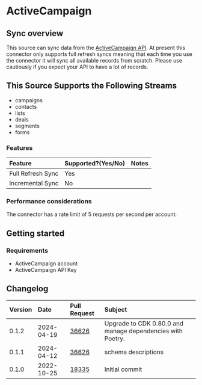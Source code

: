 # ActiveCampaign

## Sync overview

This source can sync data from the [ActiveCampaign API](https://developers.activecampaign.com/reference/overview). At present this connector only supports full refresh syncs meaning that each time you use the connector it will sync all available records from scratch. Please use cautiously if you expect your API to have a lot of records.

## This Source Supports the Following Streams

* campaigns
* contacts
* lists
* deals
* segments
* forms

### Features

| Feature | Supported?\(Yes/No\) | Notes |
| :--- | :--- | :--- |
| Full Refresh Sync | Yes |  |
| Incremental Sync | No |  |

### Performance considerations

The connector has a rate limit of 5 requests per second per account.

## Getting started

### Requirements

* ActiveCampaign account
* ActiveCampaign API Key

## Changelog

| Version | Date       | Pull Request | Subject                                                    |
|:--------|:-----------| :----------- |:-----------------------------------------------------------|
| 0.1.2 | 2024-04-19 | [36626](https://github.com/airbytehq/airbyte/pull/36626) | Upgrade to CDK 0.80.0 and manage dependencies with Poetry. |
| 0.1.1 | 2024-04-12 | [36626](https://github.com/airbytehq/airbyte/pull/36626) | schema descriptions |
| 0.1.0   | 2022-10-25 | [18335](https://github.com/airbytehq/airbyte/pull/18335) | Initial commit |